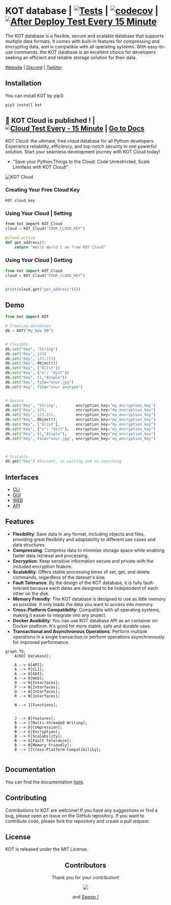 # KOT database | [![Tests](https://github.com/KOT-database/KOT/actions/workflows/tests.yml/badge.svg)](https://github.com/KOT-database/KOT/actions/workflows/tests.yml) | [![codecov](https://codecov.io/gh/KOT-database/KOT/branch/master/graph/badge.svg?token=Q38EWFNSIJ)](https://codecov.io/gh/KOT-database/KOT) | [![After Deploy Test Every 15 Minute](https://github.com/KOT-database/KOT/actions/workflows/after_deploy_test.yml/badge.svg)](https://github.com/KOT-database/KOT/actions/workflows/after_deploy_test.yml)

The KOT database is a flexible, secure and scalable database that supports multiple data formats. It comes with built-in features for compressing and encrypting data, and is compatible with all operating systems. With easy-to-use commands, the KOT database is an excellent choice for developers seeking an efficient and reliable storage solution for their data.

[Website](https://kotdatabase.dev/) | [Discord](https://discord.gg/uZ7NBjkx) | [Twtiiter](https://twitter.com/kot_database)

## Installation
You can install KOT by pip3:

```console
pip3 install kot
```



## 🎉 KOT Cloud is published ! | [![Cloud Test Every - 15 Minute](https://github.com/KOT-database/KOT/actions/workflows/cloud_test.yml/badge.svg)](https://github.com/KOT-database/KOT/actions/workflows/cloud_test.yml) | [Go to Docs](https://KOT-database.github.io/KOT/kot_cloud.html)
KOT Cloud: the ultimate, free cloud database for all Python developers. Experience reliability, efficiency, and top-notch security in one powerful solution. Start your seamless development journey with KOT Cloud today!

- "Save your Python Things to the Cloud: Code Unrestricted, Scale Limitless with KOT Cloud!"

![KOT Cloud](https://github.com/KOT-database/KOT/assets/41792982/24fe141d-392b-4801-8f3c-541b3ad5a472)



### Creating Your Free Cloud Key
```console
KOT cloud_key
```

### Using Your Cloud | Setting

```python
from kot import KOT_Cloud
cloud = KOT_Cloud("YOUR_CLOUD_KEY")

@cloud.active
def get_address():
    return "Hello World I am from KOT Cloud"
```

### Using Your Cloud | Getting

```python
from kot import KOT_Cloud
cloud = KOT_Cloud("YOUR_CLOUD_KEY")


print(cloud.get("get_address")())
```

## Demo

```python
from kot import KOT

# Creating databases
db = KOT("My_New_DB")


# Flexible
db.set("Key", "String")
db.set("Key", 123)
db.set("Key", 123.213)
db.set("Key", Object())
db.set("Key", ["Alist"])
db.set("Key", {"a": "dict"})
db.set("Key", (1,"Atuple"))
db.set("Key", file="onur.jpg")
db.set("Key", file="onur.anytype")


# Secure
db.set("Key", "String",        encryption_key="my_encryption_key")
db.set("Key", 123,             encryption_key="my_encryption_key")
db.set("Key", 123.213,         encryption_key="my_encryption_key")
db.set("Key", Object(),        encryption_key="my_encryption_key")
db.set("Key", ["Alist"],       encryption_key="my_encryption_key")
db.set("Key", {"a": "dict"},   encryption_key="my_encryption_key")
db.set("Key", (1,"Atuple"),    encryption_key="my_encryption_key")
db.set("Key", file="onur.jpg", encryption_key="my_encryption_key")



# Scalable
db.get("Key") #Instant, no waiting and no searching


```

## Interfaces
- [CLI](https://KOT-database.github.io/KOT/interfaces/cli.html)
- [GUI](https://KOT-database.github.io/KOT/interfaces/gui.html)
- [WEB](https://KOT-database.github.io/KOT/interfaces/web.html)
- [API](https://KOT-database.github.io/KOT/interfaces/api.html)

## Features

- **Flexibility**: Save data in any format, including objects and files, providing great flexibility and adaptability to different use cases and data structures.
- **Compressing**: Compress data to minimize storage space while enabling faster data retrieval and processing.
- **Encryption**: Keep sensitive information secure and private with the included encryption feature.
- **Scalability**: Offers stable processing times of set, get, and delete commands, regardless of the dataset's size.
- **Fault Tolerance**: By the design of the KOT database, it is fully fault-tolerant because each datas are designed to be independent of each other on the disk.
- **Memory Friendly**: The KOT database is designed to use as little memory as possible. It only loads the data you want to access into memory.
- **Cross-Platform Compatibility**: Compatible with all operating systems, making it easier to integrate into any project.
- **Docker Avaibility**: You can use KOT database API as an container on Docker platform. It's good for more stable, safe and durable uses.
- **Transactional and Asynchronous Operations**: Perform multiple operations in a single transaction or perform operations asynchronously for improved performance.


```mermaid
graph TD;
    A[KOT Database];

    A --> O[API];
    A --> P[CLI];
    A --> Q[GUI];
    A --> R[Web];
    O --> N[Interfaces];
    P --> N[Interfaces];
    Q --> N[Interfaces];
    R --> N[Interfaces];

    N --> J[Functions];


    J --> B[Features];
    B --> C[Multi-threaded Writing];
    B --> D[Compression];
    B --> E[Encryption];
    B --> F[Scalability];
    B --> G[Fault Tolerance];
    B --> H[Memory Friendly];
    B --> I[Cross-Platform Compatibility];


```

## Documentation
You can find the documentation [here](https://KOT-database.github.io/KOT/).


## Contributing
Contributions to KOT are welcome! If you have any suggestions or find a bug, please open an issue on the GitHub repository. If you want to contribute code, please fork the repository and create a pull request.

## License
KOT is released under the MIT License.

<h2 align="center">
    Contributors
</h2>
<p align="center">
    Thank you for your contribution!
</p>
<p align="center">
    <a href="https://github.com/KOT-database/KOT/graphs/contributors">
      <img src="https://contrib.rocks/image?repo=KOT-database/KOT" />
    </a>
</p>
<p align="center">
    and <a href="https://sweep.dev/">Sweep !</a>
</p>
